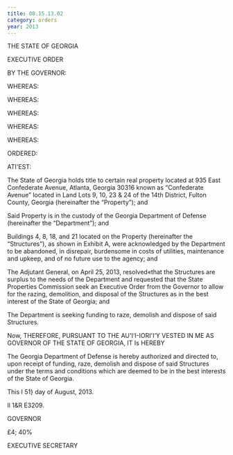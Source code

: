 ```yaml
---
title: 08.15.13.02
category: orders
year: 2013
---
```

 

THE STATE OF GEORGIA

EXECUTIVE ORDER

BY THE GOVERNOR:

WHEREAS:

WHEREAS:

WHEREAS:

WHEREAS:

WHEREAS:

ORDERED:

ATI'EST:

The State of Georgia holds title to certain real property located at 935 East
Confederate Avenue, Atlanta, Georgia 30316 known as “Confederate Avenue”
located in Land Lots 9, 10, 23 & 24 of the 14th District, Fulton County, Georgia
(hereinafter the “Property”); and

Said Property is in the custody of the Georgia Department of Defense (hereinafter
the “Department”); and

Buildings 4, 8, 18, and 21 located on the Property (hereinafter the “Structures”), as
shown in Exhibit A, were acknowledged by the Department to be abandoned, in
disrepair, burdensome in costs of utilities, maintenance and upkeep, and of no
future use to the agency; and

The Adjutant General, on April 25, 2013, resolved«that the Structures are surplus to
the needs of the Department and requested that the State Properties Commission
seek an Executive Order from the Governor to allow for the razing, demolition, and
disposal of the Structures as in the best interest of the State of Georgia; and

The Department is seeking funding to raze, demolish and dispose of said Structures.

Now, THEREFORE, PURSUANT TO THE AU'I‘I-IORI'I‘Y VESTED IN ME AS
GOVERNOR OF THE STATE OF GEORGIA, IT Is HEREBY

The Georgia Department of Defense is hereby authorized and directed to, upon
receipt of funding, raze, demolish and dispose of said Structures under the terms
and conditions which are deemed to be in the best interests of the State of Georgia.

This I 51} day of August, 2013.

ll 1&R E3209.

GOVERNOR

£4; 40%

EXECUTIVE SECRETARY


